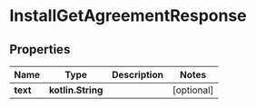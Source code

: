 
# InstallGetAgreementResponse

## Properties
| Name | Type | Description | Notes |
| ------------ | ------------- | ------------- | ------------- |
| **text** | **kotlin.String** |  |  [optional] |
